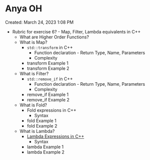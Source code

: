# Anya OH

Created: March 24, 2023 1:08 PM

- Rubric for exercise 6? - Map, Filter, Lambda equivalents in C++
    - What are Higher Order Functions?
    - What is Map?
        - `std::transform` in C++
            - Function declaration - Return Type, Name, Parameters
            - Complexity
        - transform Example 1
        - transform Example 2
    - What is Filter?
        - `std::remove_if` in C++
            - Function declaration - Return Type, Name, Parameters
            - Complexity
        - remove_if Example 1
        - remove_if Example 2
    - What is Fold?
        - Fold expressions in C++
            - Syntax
        - fold Example 1
        - fold Example 2
    - What is Lambda?
        - [Lambda Expressions in C++](https://learn.microsoft.com/en-us/cpp/cpp/lambda-expressions-in-cpp?view=msvc-170)
            - Syntax
        - lambda Example 1
        - lambda Example 2